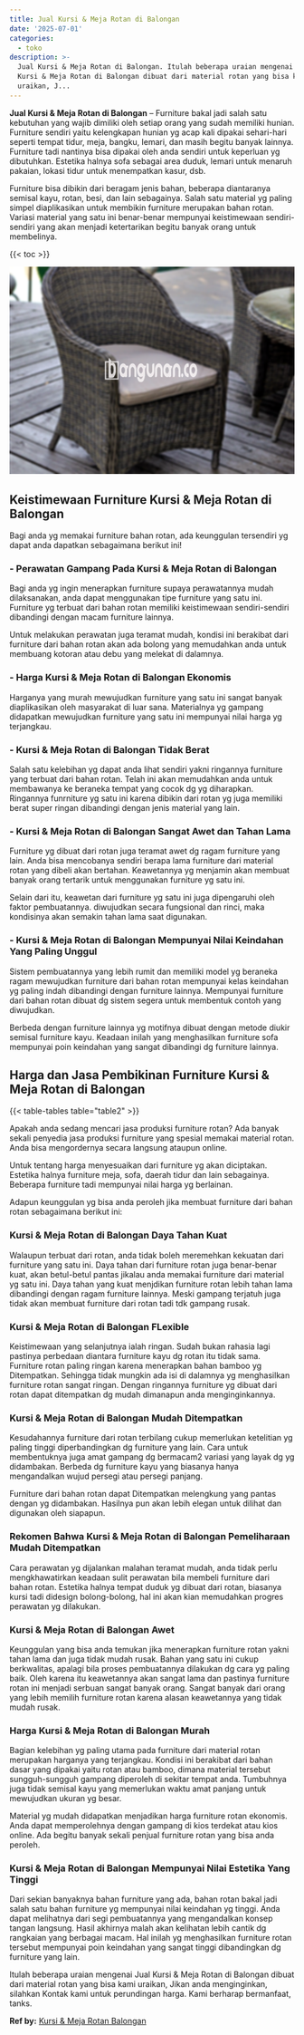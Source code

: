 ```yaml
---
title: Jual Kursi & Meja Rotan di Balongan
date: '2025-07-01'
categories:
  - toko
description: >-
  Jual Kursi & Meja Rotan di Balongan. Itulah beberapa uraian mengenai Jual
  Kursi & Meja Rotan di Balongan dibuat dari material rotan yang bisa kami
  uraikan, J...
---
```


**Jual Kursi & Meja Rotan di Balongan** – Furniture bakal jadi salah satu kebutuhan yang wajib dimiliki oleh setiap orang yang sudah memiliki hunian. Furniture sendiri yaitu kelengkapan hunian yg acap kali dipakai sehari-hari seperti tempat tidur, meja, bangku, lemari, dan masih begitu banyak lainnya. Furniture tadi nantinya bisa dipakai oleh anda sendiri untuk keperluan yg dibutuhkan. Estetika halnya sofa sebagai area duduk, lemari untuk menaruh pakaian, lokasi tidur untuk menempatkan kasur, dsb.

Furniture bisa dibikin dari beragam jenis bahan, beberapa diantaranya semisal kayu, rotan, besi, dan lain sebagainya. Salah satu material yg paling simpel diaplikasikan untuk membikin furniture merupakan bahan rotan. Variasi material yang satu ini benar-benar mempunyai keistimewaan sendiri-sendiri yang akan menjadi ketertarikan begitu banyak orang untuk membelinya.

{{< toc >}}

![Jual Kursi & Meja Rotan di Balongan](/images/kursi-meja-rotan-murah28.png)

## Keistimewaan Furniture Kursi & Meja Rotan di Balongan

Bagi anda yg memakai furniture bahan rotan, ada keunggulan tersendiri yg dapat anda dapatkan sebagaimana berikut ini!

### \- Perawatan Gampang Pada Kursi & Meja Rotan di Balongan

Bagi anda yg ingin menerapkan furniture supaya perawatannya mudah dilaksanakan, anda dapat menggunakan tipe furniture yang satu ini. Furniture yg terbuat dari bahan rotan memiliki keistimewaan sendiri-sendiri dibandingi dengan macam furniture lainnya.

Untuk melakukan perawatan juga teramat mudah, kondisi ini berakibat dari furniture dari bahan rotan akan ada bolong yang memudahkan anda untuk membuang kotoran atau debu yang melekat di dalamnya.

### \- Harga Kursi & Meja Rotan di Balongan Ekonomis

Harganya yang murah mewujudkan furniture yang satu ini sangat banyak diaplikasikan oleh masyarakat di luar sana. Materialnya yg gampang didapatkan mewujudkan furniture yang satu ini mempunyai nilai harga yg terjangkau.

### \- Kursi & Meja Rotan di Balongan Tidak Berat

Salah satu kelebihan yg dapat anda lihat sendiri yakni ringannya furniture yang terbuat dari bahan rotan. Telah ini akan memudahkan anda untuk membawanya ke beraneka tempat yang cocok dg yg diharapkan. Ringannya funrniture yg satu ini karena dibikin dari rotan yg juga memiliki berat super ringan dibandingi dengan jenis material yang lain.

### \- Kursi & Meja Rotan di Balongan Sangat Awet dan Tahan Lama

Furniture yg dibuat dari rotan juga teramat awet dg ragam furniture yang lain. Anda bisa mencobanya sendiri berapa lama furniture dari material rotan yang dibeli akan bertahan. Keawetannya yg menjamin akan membuat banyak orang tertarik untuk menggunakan furniture yg satu ini.

Selain dari itu, keawetan dari furniture yg satu ini juga dipengaruhi oleh faktor pembuatannya. diwujudkan secara fungsional dan rinci, maka kondisinya akan semakin tahan lama saat digunakan.

### \- Kursi & Meja Rotan di Balongan Mempunyai Nilai Keindahan Yang Paling Unggul

Sistem pembuatannya yang lebih rumit dan memiliki model yg beraneka ragam mewujudkan furniture dari bahan rotan mempunyai kelas keindahan yg paling indah dibandingi dengan furniture lainnya. Mempunyai furniture dari bahan rotan dibuat dg sistem segera untuk membentuk contoh yang diwujudkan.

Berbeda dengan furniture lainnya yg motifnya dibuat dengan metode diukir semisal furniture kayu. Keadaan inilah yang menghasilkan furniture sofa mempunyai poin keindahan yang sangat dibandingi dg furniture lainnya.

## Harga dan Jasa Pembikinan Furniture Kursi & Meja Rotan di Balongan

{{< table-tables table="table2" >}}

Apakah anda sedang mencari jasa produksi furniture rotan? Ada banyak sekali penyedia jasa produksi furniture yang spesial memakai material rotan. Anda bisa mengordernya secara langsung ataupun online.

Untuk tentang harga menyesuaikan dari furniture yg akan diciptakan. Estetika halnya furniture meja, sofa, daerah tidur dan lain sebagainya. Beberapa furniture tadi mempunyai nilai harga yg berlainan.

Adapun keunggulan yg bisa anda peroleh jika membuat furniture dari bahan rotan sebagaimana berikut ini:

### Kursi & Meja Rotan di Balongan Daya Tahan Kuat

Walaupun terbuat dari rotan, anda tidak boleh meremehkan kekuatan dari furniture yang satu ini. Daya tahan dari furniture rotan juga benar-benar kuat, akan betul-betul pantas jikalau anda memakai furniture dari material yg satu ini. Daya tahan yang kuat menjdikan furniture rotan lebih tahan lama dibandingi dengan ragam furniture lainnya. Meski gampang terjatuh juga tidak akan membuat furniture dari rotan tadi tdk gampang rusak.

### Kursi & Meja Rotan di Balongan FLexible

Keistimewaan yang selanjutnya ialah ringan. Sudah bukan rahasia lagi pastinya perbedaan diantara furniture kayu dg rotan itu tidak sama. Furniture rotan paling ringan karena menerapkan bahan bamboo yg Ditempatkan. Sehingga tidak mungkin ada isi di dalamnya yg menghasilkan furniture rotan sangat ringan. Dengan ringannya furniture yg dibuat dari rotan dapat ditempatkan dg mudah dimanapun anda menginginkannya.

### Kursi & Meja Rotan di Balongan Mudah Ditempatkan

Kesudahannya furniture dari rotan terbilang cukup memerlukan ketelitian yg paling tinggi diperbandingkan dg furniture yang lain. Cara untuk membentuknya juga amat gampang dg bermacam2 variasi yang layak dg yg didambakan. Berbeda dg furniture kayu yang biasanya hanya mengandalkan wujud persegi atau persegi panjang.

Furniture dari bahan rotan dapat Ditempatkan melengkung yang pantas dengan yg didambakan. Hasilnya pun akan lebih elegan untuk dilihat dan digunakan oleh siapapun.

### Rekomen Bahwa Kursi & Meja Rotan di Balongan Pemeliharaan Mudah Ditempatkan

Cara perawatan yg dijalankan malahan teramat mudah, anda tidak perlu mengkhawatirkan keadaan sulit perawatan bila membeli furniture dari bahan rotan. Estetika halnya tempat duduk yg dibuat dari rotan, biasanya kursi tadi didesign bolong-bolong, hal ini akan kian memudahkan progres perawatan yg dilakukan.

### Kursi & Meja Rotan di Balongan Awet

Keunggulan yang bisa anda temukan jika menerapkan furniture rotan yakni tahan lama dan juga tidak mudah rusak. Bahan yang satu ini cukup berkwalitas, apalagi bila proses pembuatannya dilakukan dg cara yg paling baik. Oleh karena itu keawetannya akan sangat lama dan pastinya furniture rotan ini menjadi serbuan sangat banyak orang. Sangat banyak dari orang yang lebih memilih furniture rotan karena alasan keawetannya yang tidak mudah rusak.

### Harga Kursi & Meja Rotan di Balongan Murah

Bagian kelebihan yg paling utama pada furniture dari material rotan merupakan harganya yang terjangkau. Kondisi ini berakibat dari bahan dasar yang dipakai yaitu rotan atau bamboo, dimana material tersebut sungguh-sungguh gampang diperoleh di sekitar tempat anda. Tumbuhnya juga tidak semisal kayu yang memerlukan waktu amat panjang untuk mewujudkan ukuran yg besar.

Material yg mudah didapatkan menjadikan harga furniture rotan ekonomis. Anda dapat memperolehnya dengan gampang di kios terdekat atau kios online. Ada begitu banyak sekali penjual furniture rotan yang bisa anda peroleh.

### Kursi & Meja Rotan di Balongan Mempunyai Nilai Estetika Yang Tinggi

Dari sekian banyaknya bahan furniture yang ada, bahan rotan bakal jadi salah satu bahan furniture yg mempunyai nilai keindahan yg tinggi. Anda dapat melihatnya dari segi pembuatannya yang mengandalkan konsep tangan langsung. Hasil akhirnya malah akan kelihatan lebih cantik dg rangkaian yang berbagai macam. Hal inilah yg menghasilkan furniture rotan tersebut mempunyai poin keindahan yang sangat tinggi dibandingkan dg furniture yang lain.

Itulah beberapa uraian mengenai Jual Kursi & Meja Rotan di Balongan dibuat dari material rotan yang bisa kami uraikan, Jikan anda menginginkan, silahkan Kontak kami untuk perundingan harga. Kami berharap bermanfaat, tanks.

**Ref by:** [Kursi & Meja Rotan Balongan](https://id.wikipedia.org/wiki/Kursi)
